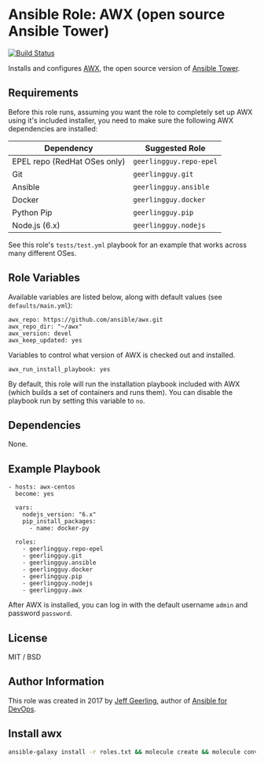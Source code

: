 # Ansible Role: AWX (open source Ansible Tower)

[![Build Status](https://travis-ci.org/geerlingguy/ansible-role-awx.svg?branch=master)](https://travis-ci.org/geerlingguy/ansible-role-awx)

Installs and configures [AWX](https://github.com/ansible/awx), the open source version of [Ansible Tower](https://www.ansible.com/tower).

## Requirements

Before this role runs, assuming you want the role to completely set up AWX using it's included installer, you need to make sure the following AWX dependencies are installed:

| Dependency                    | Suggested Role           |
| ----------------------------- | ------------------------ |
| EPEL repo (RedHat OSes only)  | `geerlingguy.repo-epel`  |
| Git                           | `geerlingguy.git`        |
| Ansible                       | `geerlingguy.ansible`    |
| Docker                        | `geerlingguy.docker`     |
| Python Pip                    | `geerlingguy.pip`        |
| Node.js (6.x)                 | `geerlingguy.nodejs`     |

See this role's `tests/test.yml` playbook for an example that works across many different OSes.

## Role Variables

Available variables are listed below, along with default values (see `defaults/main.yml`):

    awx_repo: https://github.com/ansible/awx.git
    awx_repo_dir: "~/awx"
    awx_version: devel
    awx_keep_updated: yes

Variables to control what version of AWX is checked out and installed.

    awx_run_install_playbook: yes

By default, this role will run the installation playbook included with AWX (which builds a set of containers and runs them). You can disable the playbook run by setting this variable to `no`.

## Dependencies

None.

## Example Playbook

    - hosts: awx-centos
      become: yes
    
      vars:
        nodejs_version: "6.x"
        pip_install_packages:
          - name: docker-py
    
      roles:
        - geerlingguy.repo-epel
        - geerlingguy.git
        - geerlingguy.ansible
        - geerlingguy.docker
        - geerlingguy.pip
        - geerlingguy.nodejs
        - geerlingguy.awx

After AWX is installed, you can log in with the default username `admin` and password `password`.

## License

MIT / BSD

## Author Information

This role was created in 2017 by [Jeff Geerling](https://www.jeffgeerling.com/), author of [Ansible for DevOps](https://www.ansiblefordevops.com/).

## Install awx

```bash
ansible-galaxy install -r roles.txt && molecule create && molecule converge && ./molecule/default/fordward_port.sh
```
